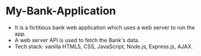 # My-Bank-Application
* It is a fictitious bank web application which uses a web server to run the app.
* A web server API is used to fetch the Bank's data. 
* Tech stack: vanilla HTML5, CSS, JavaScript, Node.js, Express.js, AJAX.
